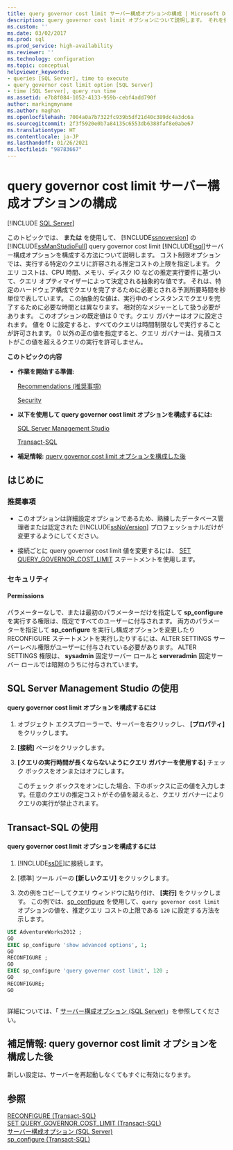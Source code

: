 ```yaml
---
title: query governor cost limit サーバー構成オプションの構成 | Microsoft Docs
description: query governor cost limit オプションについて説明します。 それを使用してクエリの実行を制限する方法を示します。
ms.custom: ''
ms.date: 03/02/2017
ms.prod: sql
ms.prod_service: high-availability
ms.reviewer: ''
ms.technology: configuration
ms.topic: conceptual
helpviewer_keywords:
- queries [SQL Server], time to execute
- query governor cost limit option [SQL Server]
- time [SQL Server], query run time
ms.assetid: e7b8f084-1052-4133-959b-cebf4add790f
author: markingmyname
ms.author: maghan
ms.openlocfilehash: 7004a0a7b7322fc939b5df21d40c389dc4a3dc6a
ms.sourcegitcommit: 2f3f5920e0b7a84135c6553db6388faf8e0abe67
ms.translationtype: HT
ms.contentlocale: ja-JP
ms.lasthandoff: 01/26/2021
ms.locfileid: "98783667"
---
```

# <a name="configure-the-query-governor-cost-limit-server-configuration-option"></a>query governor cost limit サーバー構成オプションの構成
 [!INCLUDE [SQL Server](../../includes/applies-to-version/sqlserver.md)]

このトピックでは、 **または** を使用して、 [!INCLUDE[ssnoversion](../../includes/ssnoversion-md.md)] の [!INCLUDE[ssManStudioFull](../../includes/ssmanstudiofull-md.md)] query governor cost limit [!INCLUDE[tsql](../../includes/tsql-md.md)]サーバー構成オプションを構成する方法について説明します。 コスト制限オプションでは、実行する特定のクエリに許容される推定コストの上限を指定します。 クエリ コストは、CPU 時間、メモリ、ディスク IO などの推定実行要件に基づいて、クエリ オプティマイザーによって決定される抽象的な値です。 それは、特定のハードウェア構成でクエリを完了するために必要とされる予測所要時間を秒単位で表しています。 この抽象的な値は、実行中のインスタンスでクエリを完了するために必要な時間とは異なります。 相対的なメジャーとして扱う必要があります。 このオプションの既定値は 0 です。クエリ ガバナーはオフに設定されます。 値を 0 に設定すると、すべてのクエリは時間制限なしで実行することが許可されます。 0 以外の正の値を指定すると、クエリ ガバナーは、見積コストがこの値を超えるクエリの実行を許可しません。   
  
 **このトピックの内容**  
  
-   **作業を開始する準備:**  
  
     [Recommendations (推奨事項)](#Recommendations)  
  
     [Security](#Security)  
  
-   **以下を使用して query governor cost limit オプションを構成するには:**  
  
     [SQL Server Management Studio](#SSMSProcedure)  
  
     [Transact-SQL](#TsqlProcedure)  
  
-   **補足情報:** [query governor cost limit オプションを構成した後](#FollowUp)  
  
##  <a name="before-you-begin"></a><a name="BeforeYouBegin"></a> はじめに  
  
###  <a name="recommendations"></a><a name="Recommendations"></a> 推奨事項  
  
-   このオプションは詳細設定オプションであるため、熟練したデータベース管理者または認定された [!INCLUDE[ssNoVersion](../../includes/ssnoversion-md.md)] プロフェッショナルだけが変更するようにしてください。  
  
-   接続ごとに query governor cost limit 値を変更するには、 [SET QUERY_GOVERNOR_COST_LIMIT](../../t-sql/statements/set-query-governor-cost-limit-transact-sql.md) ステートメントを使用します。  
  
###  <a name="security"></a><a name="Security"></a> セキュリティ  
  
####  <a name="permissions"></a><a name="Permissions"></a> Permissions  
 パラメーターなしで、または最初のパラメーターだけを指定して **sp_configure** を実行する権限は、既定ですべてのユーザーに付与されます。 両方のパラメーターを指定して **sp_configure** を実行し構成オプションを変更したり RECONFIGURE ステートメントを実行したりするには、ALTER SETTINGS サーバーレベル権限がユーザーに付与されている必要があります。 ALTER SETTINGS 権限は、 **sysadmin** 固定サーバー ロールと **serveradmin** 固定サーバー ロールでは暗黙のうちに付与されています。  
  
##  <a name="using-sql-server-management-studio"></a><a name="SSMSProcedure"></a> SQL Server Management Studio の使用  
  
#### <a name="to-configure-the-query-governor-cost-limit-option"></a>query governor cost limit オプションを構成するには  
  
1.  オブジェクト エクスプローラーで、サーバーを右クリックし、 **[プロパティ]** をクリックします。  
  
2.  **[接続]** ページをクリックします。  
  
3.  **[クエリの実行時間が長くならないようにクエリ ガバナーを使用する]** チェック ボックスをオンまたはオフにします。  
  
     このチェック ボックスをオンにした場合、下のボックスに正の値を入力します。任意のクエリの推定コストがその値を超えると、クエリ ガバナーによりクエリの実行が禁止されます。  
  
##  <a name="using-transact-sql"></a><a name="TsqlProcedure"></a> Transact-SQL の使用  
  
#### <a name="to-configure-the-query-governor-cost-limit-option"></a>query governor cost limit オプションを構成するには  
  
1.  [!INCLUDE[ssDE](../../includes/ssde-md.md)]に接続します。  
  
2.  [標準] ツール バーの **[新しいクエリ]** をクリックします。  
  
3.  次の例をコピーしてクエリ ウィンドウに貼り付け、 **[実行]** をクリックします。 この例では、[sp_configure](../../relational-databases/system-stored-procedures/sp-configure-transact-sql.md) を使用して、`query governor cost limit` オプションの値を、推定クエリ コストの上限である `120` に設定する方法を示します。
  
```sql  
USE AdventureWorks2012 ;  
GO  
EXEC sp_configure 'show advanced options', 1;  
GO  
RECONFIGURE ;  
GO  
EXEC sp_configure 'query governor cost limit', 120 ;  
GO  
RECONFIGURE;  
GO  
  
```  
  
 詳細については、「 [サーバー構成オプション &#40;SQL Server&#41;](../../database-engine/configure-windows/server-configuration-options-sql-server.md)」を参照してください。  
  
##  <a name="follow-up-after-you-configure-the-query-governor-cost-limit-option"></a><a name="FollowUp"></a>補足情報: query governor cost limit オプションを構成した後  
 新しい設定は、サーバーを再起動しなくてもすぐに有効になります。  
  
## <a name="see-also"></a>参照  
 [RECONFIGURE &#40;Transact-SQL&#41;](../../t-sql/language-elements/reconfigure-transact-sql.md)   
 [SET QUERY_GOVERNOR_COST_LIMIT &#40;Transact-SQL&#41;](../../t-sql/statements/set-query-governor-cost-limit-transact-sql.md)   
 [サーバー構成オプション &#40;SQL Server&#41;](../../database-engine/configure-windows/server-configuration-options-sql-server.md)   
 [sp_configure &#40;Transact-SQL&#41;](../../relational-databases/system-stored-procedures/sp-configure-transact-sql.md)  
  
  

